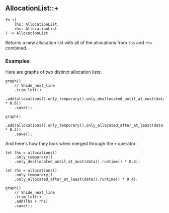## AllocationList::+

```rhai
fn +(
    lhs: AllocationList,
    rhs: AllocationList
) -> AllocationList
```

Returns a new allocation list with all of the allocations from `lhs` and `rhs` combined.

### Examples

Here are graphs of two distinct allocation lists:

```rhai,%run,%hide-code
graph()
    // %hide_next_line
    .trim_left()
    .add(allocations().only_temporary().only_deallocated_until_at_most(data().runtime() * 0.6))
    .save();
```

```rhai,%run,%hide-code
graph()
    .add(allocations().only_temporary().only_allocated_after_at_least(data().runtime() * 0.4))
    .save();
```

And here's how they look when merged through the `+` operator:

```rhai,%run
let lhs = allocations()
    .only_temporary()
    .only_deallocated_until_at_most(data().runtime() * 0.6);

let rhs = allocations()
    .only_temporary()
    .only_allocated_after_at_least(data().runtime() * 0.4);

graph()
    // %hide_next_line
    .trim_left()
    .add(lhs + rhs)
    .save();
```
